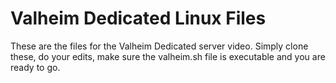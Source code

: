 # Valheim Dedicated Linux Files

These are the files for the Valheim Dedicated server video.
Simply clone these, do your edits, make sure the valheim.sh file is executable and you are ready to go.

